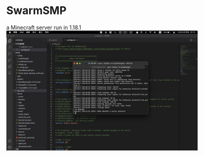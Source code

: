 # SwarmSMP
a Minecraft server run in 1.18.1
![preview](https://github.com/Robotunl/SwarmSMP/blob/main/demo.JPG)
